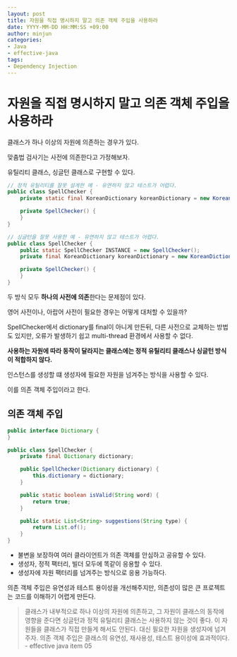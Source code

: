 ```yaml
---
layout: post
title: 자원을 직접 명시하지 말고 의존 객체 주입을 사용하라
date: YYYY-MM-DD HH:MM:SS +09:00
author: minjun
categories:
- Java
- effective-java
tags:
- Dependency Injection
---
```


# 자원을 직접 명시하지 말고 의존 객체 주입을 사용하라

클래스가 하나 이상의 자원에 의존하는 경우가 있다.

맞춤법 검사기는 사전에 의존한다고 가정해보자.

유틸리티 클래스, 싱글턴 클래스로 구현할 수 있다.

```java
// 정적 유틸리티를 잘못 설계한 예 - 유연하지 않고 테스트가 어렵다.
public class SpellChecker {
    private static final KoreanDictionary koreanDictionary = new KoreanDictionary();

    private SpellChecker() {
    }
}
```

```java
// 싱글턴을 잘못 사용한 예 - 유연하지 않고 테스트가 어렵다.
public class SpellChecker {
    public static SpellChecker INSTANCE = new SpellChecker();
    private final KoreanDictionary koreanDictionary = new KoreanDictionary();

    private SpellChecker() {
    }
}
```

두 방식 모두 **하나의 사전에 의존**한다는 문제점이 있다.

영어 사전이나, 아랍어 사전이 필요한 경우는 어떻게 대처할 수 있을까?

SpellChecker에서 dictionary를 final이 아니게 만든뒤, 다른 사전으로 교체하는 방법도 있지만, 오류가 발생하기 쉽고 multi-thread 환경에서 사용할 수 없다.

**사용하는 자원에 따라 동작이 달라지는 클래스에는 정적 유틸리티 클래스나 싱글턴 방식이 적합하지 않다.**

인스턴스를 생성할 떄 생성자에 필요한 자원을 넘겨주는 방식을 사용할 수 있다.

이를 의존 객체 주입이라고 한다.

## 의존 객체 주입

```java
public interface Dictionary {
}

public class SpellChecker {
    private final Dictionary dictionary;

    public SpellChecker(Dictionary dictionary) {
        this.dictionary = dictionary;
    }

    public static boolean isValid(String word) {
        return true;
    }

    public static List<String> suggestions(String type) {
        return List.of();
    }
}
```

- 불변을 보장하여 여러 클라이언트가 의존 객체를 안심하고 공유할 수 있다.
- 생성자, 정적 팩터리, 빌더 모두에 똑같이 응용할 수 있다.
- 생성자에 자원 팩터리를 넘겨주는 방식으로 응용 가능하다.

의존 객체 주입은 유연성과 테스트 용이성을 개선해주지만, 의존성이 많은 큰 프로젝트는 코드를 이해하기 어렵게 만든다.


> 클래스가 내부적으로 하나 이상의 자원에 의존하고, 그 자원이 클래스의 동작에 영향을 준다면 싱글턴과 정적 유틸리티 클래스는 사용하지 않는 것이 좋다. 이 자원들을 클래스가 직접 만들게 해서도 안된다. 대신 필요한 자원을 생성자에 넘겨주자.
의존 객체 주입은 클래스의 유연성, 재사용성, 테스트 용이성에 효과적이다. - effective java item 05
